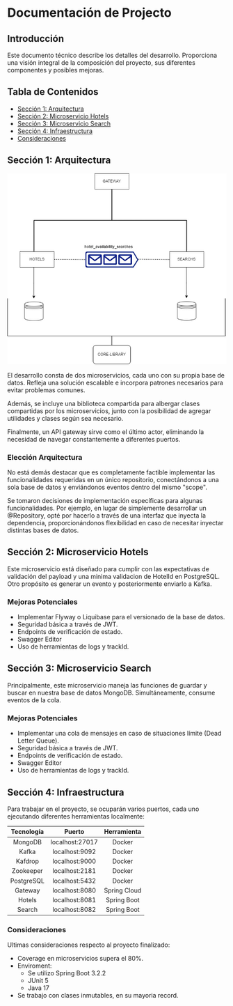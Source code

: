 # Documentación de Projecto 

## Introducción

Este documento técnico describe los detalles del desarrollo. Proporciona una visión integral de la composición del proyecto, sus diferentes componentes y posibles mejoras.

## Tabla de Contenidos

- [Sección 1: Arquitectura](#seccion-1-arquitectura)
- [Sección 2: Microservicio Hotels](#seccion-2-microservicio-hotels)
- [Sección 3: Microservicio Search](#seccion-3-microservicio-search)
- [Sección 4: Infraestructura](#seccion-4-infraestructura)
- [Consideraciones](#consideraciones)


## Sección 1: Arquitectura

![Arquitectura](arquitectura.jpg)

El desarrollo consta de dos microservicios, cada uno con su propia base de datos. Refleja una solución escalable e incorpora patrones necesarios para evitar problemas comunes.

Además, se incluye una biblioteca compartida para albergar clases compartidas por los microservicios, junto con la posibilidad de agregar utilidades y clases según sea necesario.

Finalmente, un API gateway sirve como el último actor, eliminando la necesidad de navegar constantemente a diferentes puertos.

### Elección Arquitectura


No está demás destacar que es completamente factible implementar las funcionalidades requeridas en un único repositorio, conectándonos a una sola base de datos y enviándonos eventos dentro del mismo "scope".

Se tomaron decisiones de implementación específicas para algunas funcionalidades. Por ejemplo, en lugar de simplemente desarrollar un @Repository, opté por hacerlo a través de una interfaz que inyecta la dependencia, proporcionándonos flexibilidad en caso de necesitar inyectar distintas bases de datos. 

## Sección 2: Microservicio Hotels

Este microservicio está diseñado para cumplir con las expectativas de validación del payload y una minima validacion de HotelId en PostgreSQL. Otro propósito es generar un evento y posteriormente enviarlo a Kafka.


### Mejoras Potenciales

- Implementar Flyway o Liquibase para el versionado de la base de datos.
- Seguridad básica a través de JWT.
- Endpoints de verificación de estado.
- Swagger Editor
- Uso de herramientas de logs y trackId.

## Sección 3: Microservicio Search

Principalmente, este microservicio maneja las funciones de guardar y buscar en nuestra base de datos MongoDB. Simultáneamente, consume eventos de la cola.

### Mejoras Potenciales

- Implementar una cola de mensajes en caso de situaciones límite (Dead Letter Queue).
- Seguridad básica a través de JWT.
- Endpoints de verificación de estado.
- Swagger Editor
- Uso de herramientas de logs y trackId.

## Sección 4: Infraestructura

Para trabajar en el proyecto, se ocuparán varios puertos, cada uno ejecutando diferentes herramientas localmente:

| Tecnología  | Puerto         | Herramienta   |
|:-----------:|:--------------:|:-------------:|
| MongoDB     | localhost:27017 | Docker        |
| Kafka       | localhost:9092  | Docker        |
| Kafdrop     | localhost:9000  | Docker        |
| Zookeeper   | localhost:2181  | Docker        |
| PostgreSQL  | localhost:5432  | Docker        |
| Gateway     | localhost:8080  | Spring Cloud  |
| Hotels      | localhost:8081  | Spring Boot   |
| Search      | localhost:8082  | Spring Boot   |

### Consideraciones

Ultimas consideraciones respecto al proyecto finalizado:


- Coverage en microservicios supera el 80%.
- Enviroment:
    - Se utilizo Spring Boot 3.2.2
    - JUnit 5 
    - Java 17
- Se trabajo con clases inmutables, en su mayoria record.

